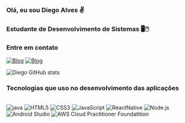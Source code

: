### Olá, eu sou Diego Alves ✌️
### Estudante de Desenvolvimento de Sistemas 🖥️🖱️

### Entre em contato 
[![Blog](	https://img.shields.io/badge/LinkedIn-0077B5?style=for-the-badge&logo=linkedin&logoColor=white)](https://www.linkedin.com/in/diego-de-medeiro-alves-134ba2195) [![Blog](https://img.shields.io/badge/WhatsApp-25D366?style=for-the-badge&logo=whatsapp&logoColor=white)](https://api.whatsapp.com/send?phone=5511972386960&text=Ol%C3%A1,%20me%20chamo%20Diego%20Alves)

![Diego GitHub stats](https://github-readme-stats.vercel.app/api?username=DiegoAlves20&show_icons=true&theme=merko)

### Tecnologias que uso no desenvolvimento das aplicações
<div style="display: inline_block">
<br/>
<img alt="java" src="https://img.shields.io/badge/Java-ED8B00?style=for-the-badge&logo=java&logoColor=white" />
<img alt="HTML5" src="https://img.shields.io/badge/HTML5-E34F26?style=for-the-badge&logo=html5&logoColor=white"/>
<img alt="CSS3" src="https://img.shields.io/badge/CSS3-1572B6?style=for-the-badge&logo=css3&logoColor=white" />
<img alt="JavaScript" src="https://img.shields.io/badge/java_script-F7DF1E?style=for-the-badge&logo=JavaScript&logoColor=black" />
<img alt="ReactNative" src="https://img.shields.io/badge/react_Native-2271b3?style=for-the-badge&logo=react&logoColor=white" />
<img alt="Node.js" src="https://img.shields.io/badge/Node.js-43853D?style=for-the-badge&logo=node.js&logoColor=white"/>
<img alt="Android Studio" src="https://img.shields.io/badge/Android_Studio-ed7a11?style=for-the-badge&logo=android-studio&logoColor=white"/>
<img alt="AWS Cloud Practitioner Foundatition"  src="https://img.shields.io/badge/Amazon_AWS-232F3E?style=for-the-badge&logo=amazon-aws&logoColor=white" /> 

</div>

